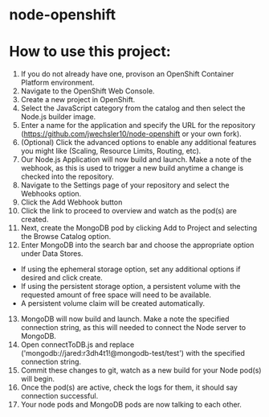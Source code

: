 # node-openshift

# How to use this project:
1. If you do not already have one, provison an OpenShift Container Platform environment.
2. Navigate to the OpenShift Web Console.
3. Create a new project in OpenShift.
4. Select the JavaScript category from the catalog and then select the Node.js builder image.
5. Enter a name for the application and specify the URL for the repository (https://github.com/jwechsler10/node-openshift or your own fork).
6. (Optional) Click the advanced options to enable any additional features you might like (Scaling, Resource Limits, Routing, etc).
7. Our Node.js Application will now build and launch. Make a note of the webhook, as this is used to trigger a new build anytime a change is checked into the repository.
8. Navigate to the Settings page of your repository and select the Webhooks option.
9. Click the Add Webhook button 
10. Click the link to proceed to overview and watch as the pod(s) are created.
11. Next, create the MongoDB pod by clicking Add to Project and selecting the Browse Catalog option.
12. Enter MongoDB into the search bar and choose the appropriate option under Data Stores.
   * If using the ephemeral storage option, set any additional options if desired and click create.
   * If using the persistent storage option, a persistent volume with the requested amount of free space will need to be available.
   * A persistent volume claim will be created automatically.
13. MongoDB will now build and launch. Make a note the specified connection string, as this will needed to connect the Node server to MongoDB.
14. Open connectToDB.js and replace ('mongodb://jared:r3dh4t1!@mongodb-test/test') with the specified connection string.
15. Commit these changes to git, watch as a new build for your Node pod(s) will begin. 
16. Once the pod(s) are active, check the logs for them, it should say connection successful.
17. Your node pods and MongoDB pods are now talking to each other.
